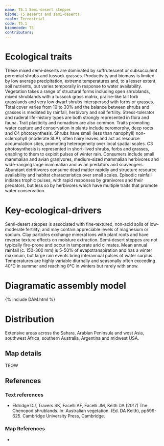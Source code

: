```yaml
---
name: T5.1 Semi-desert steppes
biome: T5 Deserts and semi-deserts
realm: Terrestrial
code: T5.1
biomecode: T5
contributors:
---
```


# Ecological traits

These mixed semi-deserts are dominated by suffrutescent or subsucculent perennial shrubs and tussock grasses. Productivity and biomass is limited by low average precipitation, extreme temperatures and, to a lesser extent, soil nutrients, but varies temporally in response to water availability. Vegetation takes a range of structural forms including open shrublands, mixed shrublands with a tussock grass matrix, prairie-like tall forb grasslands and very low dwarf shrubs interspersed with forbs or grasses. Total cover varies from 10 to 30% and the balance between shrubs and grasses is mediated by rainfall, herbivory and soil fertility. Stress-tolerator and ruderal life-history types are both strongly represented in flora and fauna. Trait plasticity and nomadism are also common. Traits promoting water capture and conservation in plants include xeromorphy, deep roots and C4 photosynthesis. Shrubs have small (less than nanophyll) non-sclerophyll (moderate SLA), often hairy leaves and act as resource accumulation sites, promoting heterogeneity over local spatial scales. C3 photosynthesis is represented in short-lived shrubs, forbs and grasses, enabling to them to exploit pulses of winter rain. Consumers include small mammalian and avian granivores, medium-sized mammalian herbivores and wide-ranging large mammalian and avian predators and scavengers.  Abundant detritivores consume dead matter rapidly and structure resource availability and habitat characteristics over small scales. Episodic rainfall initiates trophic pulses, with rapid responses by granivores and their predators, but less so by herbivores which have multiple traits that promote water conservation.

# Key-ecological-drivers

Semi-desert steppes is associated with fine-textured, non-acid soils of low-moderate fertility, and may contain appreciable levels of magnesium or sodium. Clay particles exchange mineral ions with plant roots and have reverse texture effects on moisture extraction. Semi-desert steppes are not typically fire-prone and occur in temperate arid climates.  Mean annual rainfall (c. 150-300 mm) is 5-50% of  evapotranspiration and has a winter maximum, but large rain events bring interannual pulses of water surplus. Temperatures are highly variable diurnally and seasonally often exceeding 40°C in summer and reaching 0°C in winters but rarely with snow.

# Diagramatic assembly model

{% include DAM.html %}

# Distribution

Extensive areas across the Sahara, Arabian Peninsula and west Asia, southwest Africa, southern Australia, Argentina and midwest USA.

## Map details

TEOW

## References
### Text references
* Eldridge DJ, Travers SK, Facelli AF, Facelli JM, Keith DA (2017) The Chenopod shrublands. In: Australian vegetation. (Ed. DA Keith), pp599-625. Cambridge University Press, Cambridge.
### Map References
*
